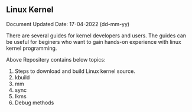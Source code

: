 Linux Kernel
------------
Document Updated Date: 17-04-2022 (dd-mm-yy)


There are several guides for kernel developers and users. The guides can be useful for beginers who want to gain hands-on experience with     linux kernel programming.

Above Repositery contains below topics:
  1. Steps to download and build Linux kernel source.
2. kbuild
3. mm
4. sync
5. lkms
6. Debug methods



